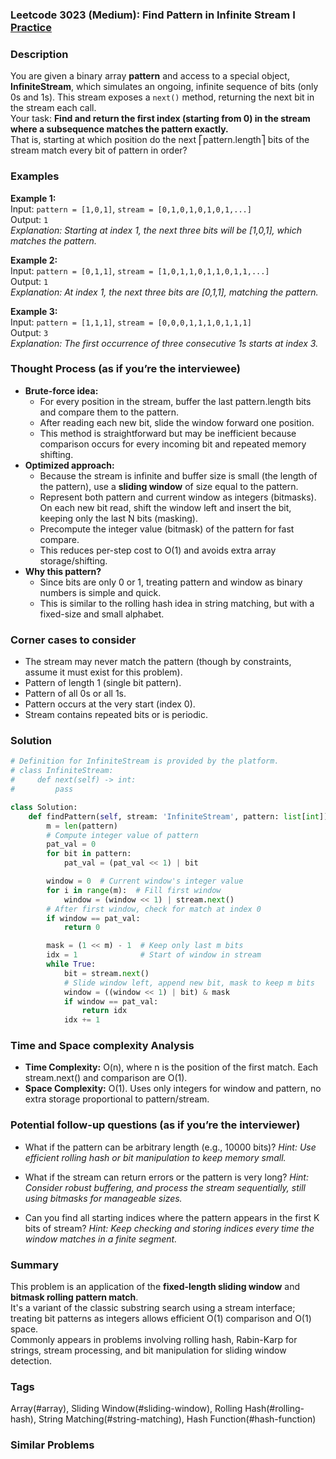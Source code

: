 ### Leetcode 3023 (Medium): Find Pattern in Infinite Stream I [Practice](https://leetcode.com/problems/find-pattern-in-infinite-stream-i)

### Description  
You are given a binary array **pattern** and access to a special object, **InfiniteStream**, which simulates an ongoing, infinite sequence of bits (only 0s and 1s). This stream exposes a `next()` method, returning the next bit in the stream each call.  
Your task: **Find and return the first index (starting from 0) in the stream where a subsequence matches the pattern exactly.**  
That is, starting at which position do the next ⎡pattern.length⎤ bits of the stream match every bit of pattern in order?

### Examples  

**Example 1:**  
Input: `pattern = [1,0,1]`, `stream = [0,1,0,1,0,1,0,1,...]`  
Output: `1`  
*Explanation: Starting at index 1, the next three bits will be [1,0,1], which matches the pattern.*

**Example 2:**  
Input: `pattern = [0,1,1]`, `stream = [1,0,1,1,0,1,1,0,1,1,...]`  
Output: `1`  
*Explanation: At index 1, the next three bits are [0,1,1], matching the pattern.*

**Example 3:**  
Input: `pattern = [1,1,1]`, `stream = [0,0,0,1,1,1,0,1,1,1]`  
Output: `3`  
*Explanation: The first occurrence of three consecutive 1s starts at index 3.*

### Thought Process (as if you’re the interviewee)  
- **Brute-force idea:**  
  - For every position in the stream, buffer the last pattern.length bits and compare them to the pattern.
  - After reading each new bit, slide the window forward one position.
  - This method is straightforward but may be inefficient because comparison occurs for every incoming bit and repeated memory shifting.
- **Optimized approach:**  
  - Because the stream is infinite and buffer size is small (the length of the pattern), use a **sliding window** of size equal to the pattern.
  - Represent both pattern and current window as integers (bitmasks). On each new bit read, shift the window left and insert the bit, keeping only the last N bits (masking).
  - Precompute the integer value (bitmask) of the pattern for fast compare.
  - This reduces per-step cost to O(1) and avoids extra array storage/shifting.
- **Why this pattern?**  
  - Since bits are only 0 or 1, treating pattern and window as binary numbers is simple and quick.
  - This is similar to the rolling hash idea in string matching, but with a fixed-size and small alphabet.

### Corner cases to consider  
- The stream may never match the pattern (though by constraints, assume it must exist for this problem).
- Pattern of length 1 (single bit pattern).
- Pattern of all 0s or all 1s.
- Pattern occurs at the very start (index 0).
- Stream contains repeated bits or is periodic.

### Solution

```python
# Definition for InfiniteStream is provided by the platform.
# class InfiniteStream:
#     def next(self) -> int:
#         pass

class Solution:
    def findPattern(self, stream: 'InfiniteStream', pattern: list[int]) -> int:
        m = len(pattern)
        # Compute integer value of pattern
        pat_val = 0
        for bit in pattern:
            pat_val = (pat_val << 1) | bit

        window = 0  # Current window's integer value
        for i in range(m):  # Fill first window
            window = (window << 1) | stream.next()
        # After first window, check for match at index 0
        if window == pat_val:
            return 0

        mask = (1 << m) - 1  # Keep only last m bits
        idx = 1              # Start of window in stream
        while True:
            bit = stream.next()
            # Slide window left, append new bit, mask to keep m bits
            window = ((window << 1) | bit) & mask
            if window == pat_val:
                return idx
            idx += 1
```

### Time and Space complexity Analysis  

- **Time Complexity:** O(n), where n is the position of the first match. Each stream.next() and comparison are O(1).
- **Space Complexity:** O(1). Uses only integers for window and pattern, no extra storage proportional to pattern/stream.

### Potential follow-up questions (as if you’re the interviewer)  

- What if the pattern can be arbitrary length (e.g., 10000 bits)?
  *Hint: Use efficient rolling hash or bit manipulation to keep memory small.*

- What if the stream can return errors or the pattern is very long?
  *Hint: Consider robust buffering, and process the stream sequentially, still using bitmasks for manageable sizes.*

- Can you find all starting indices where the pattern appears in the first K bits of stream?
  *Hint: Keep checking and storing indices every time the window matches in a finite segment.*

### Summary
This problem is an application of the **fixed-length sliding window** and **bitmask rolling pattern match**.  
It's a variant of the classic substring search using a stream interface; treating bit patterns as integers allows efficient O(1) comparison and O(1) space.  
Commonly appears in problems involving rolling hash, Rabin-Karp for strings, stream processing, and bit manipulation for sliding window detection.

### Tags
Array(#array), Sliding Window(#sliding-window), Rolling Hash(#rolling-hash), String Matching(#string-matching), Hash Function(#hash-function)

### Similar Problems
